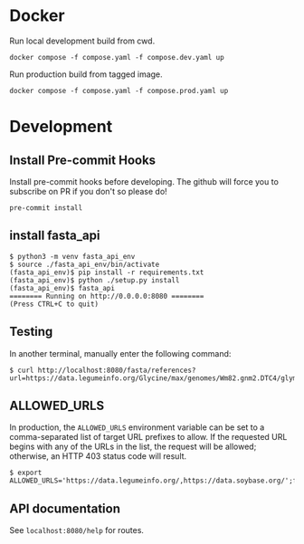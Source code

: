 # Docker

Run local development build from cwd.

`docker compose -f compose.yaml -f compose.dev.yaml up`

Run production build from tagged image.

`docker compose -f compose.yaml -f compose.prod.yaml up`

# Development

## Install Pre-commit Hooks

Install pre-commit hooks before developing. The github will force you to subscribe on PR if you don't so please do!

`pre-commit install`

## install fasta_api
```
$ python3 -m venv fasta_api_env
$ source ./fasta_api_env/bin/activate
(fasta_api_env)$ pip install -r requirements.txt
(fasta_api_env)$ python ./setup.py install
(fasta_api_env)$ fasta_api
======== Running on http://0.0.0.0:8080 ========
(Press CTRL+C to quit)
```

## Testing

In another terminal, manually enter the following command:
```
$ curl http://localhost:8080/fasta/references?url=https://data.legumeinfo.org/Glycine/max/genomes/Wm82.gnm2.DTC4/glyma.Wm82.gnm2.DTC4.genome_main.fna.gz
```

## ALLOWED_URLS

In production, the `ALLOWED_URLS` environment variable can be set to a comma-separated list of target URL prefixes to allow.
If the requested URL begins with any of the URLs in the list, the request will be allowed; otherwise, an HTTP 403 status code will result.

```
$ export ALLOWED_URLS='https://data.legumeinfo.org/,https://data.soybase.org/';fasta_api
```

## API documentation

See `localhost:8080/help` for routes.
